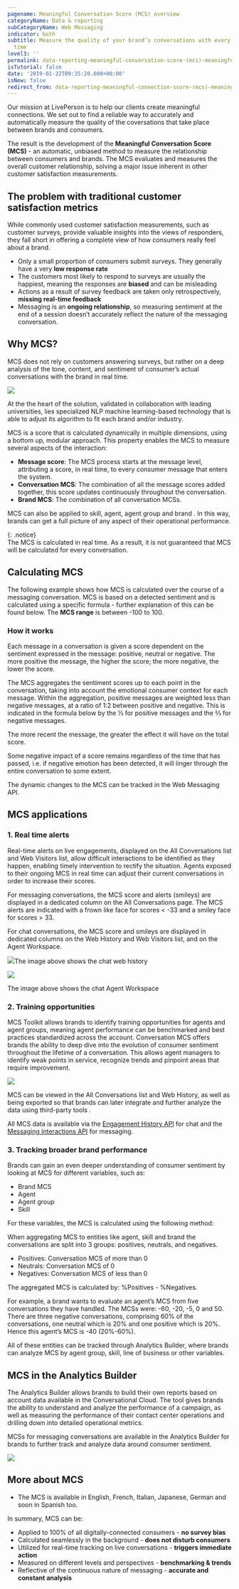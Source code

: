 ```yaml
---
pagename: Meaningful Conversation Score (MCS) overview
categoryName: Data & reporting
subCategoryName: Web Messaging
indicator: both
subtitle: Measure the quality of your brand’s conversations with every consumer over
  time
level3: ''
permalink: data-reporting-meaningful-conversation-score-(mcs)-meaningful-conversation-score-(mcs)-overview.html
isTutorial: false
date: '2019-01-22T09:35:20.000+00:00'
isNew: false
redirect_from: data-reporting-meaningful-connection-score-(mcs)-meaningful-connection-score-(mcs)-overview.html
---
```

Our mission at LivePerson is to help our clients create meaningful connections. We set out to find a reliable way to accurately and automatically measure the quality of the coversations that take place between brands and consumers.

The result is the development of the **Meaningful Conversation Score (MCS)** - an automatic, unbiased method to measure the relationship between consumers and brands. The MCS evaluates and measures the overall customer relationship, solving a major issue inherent in other customer satisfaction measurements.

## The problem with traditional customer satisfaction metrics

While commonly used customer satisfaction measurements, such as customer surveys, provide valuable insights into the views of responders, they fall short in offering a complete view of how consumers really feel about a brand.

* Only a small proportion of consumers submit surveys. They generally have a very **low response rate**
* The customers most likely to respond to surveys are usually the happiest, meaning the responses are **biased** and can be misleading
* Actions as a result of survey feedback are taken only retrospectively, **missing real-time feedback**
* Messaging is an **ongoing relationship**, so measuring sentiment at the end of a session doesn’t accurately reflect the nature of the messaging conversation.

## Why MCS?

MCS does not rely on customers answering surveys, but rather on a deep analysis of the tone, content, and sentiment of consumer’s actual conversations with the brand in real time.

![](/img/meaningful-connection-score-(MCS)-overview1.png)

At the the heart of the solution, validated in collaboration with leading universities, lies specialized NLP machine learning-based technology that is able to adjust its algorithm to fit each brand and/or industry.

MCS is a score that is calculated dynamically in multiple dimensions, using a bottom up, modular approach. This property enables the MCS to measure several aspects of the interaction:

* **Message score**: The MCS process starts at the message level, attributing a score, in real time, to every consumer message that enters the system.
* **Conversation MCS**: The combination of all the message scores added together, this score updates continuously throughout the conversation.
* **Brand MCS**: The combination of all conversation MCSs.

MCS can also be applied to skill, agent, agent group and brand . In this way, brands can get a full picture of any aspect of their operational performance.

{: .notice}  
The MCS is calculated in real time. As a result, it is not guaranteed that MCS will be calculated for every conversation.

## Calculating MCS

The following example shows how MCS is calculated over the course of a messaging conversation. MCS is based on a detected sentiment and is calculated using a specific formula - further explanation of this can be found below. The **MCS range** is between -100 to 100.

### How it works

Each message in a conversation is given a score dependent on the sentiment expressed in the message: positive, neutral or negative. The more positive the message, the higher the score; the more negative, the lower the score.

The MCS aggregates the sentiment scores up to each point in the conversation, taking into account the emotional consumer context for each message. Within the aggregation, positive messages are weighted less than negative messages, at a ratio of 1:2 between positive and negative. This is indicated in the formula below by the ⅓ for positive messages and the ⅔ for negative messages.

The more recent the message, the greater the effect it will have on the total score.

Some negative impact of a score remains regardless of the time that has passed, i.e. if negative emotion has been detected, it will linger through the entire conversation to some extent.

The dynamic changes to the MCS can be tracked in the Web Messaging API.

## MCS applications

### 1. Real time alerts

Real-time alerts on live engagements, displayed on the All Conversations list and Web Visitors list, allow difficult interactions to be identified as they happen, enabling timely intervention to rectify the situation. Agents exposed to their ongoing MCS in real time can adjust their current conversations in order to increase their scores.

For messaging conversations, the MCS score and alerts (smileys) are displayed in a dedicated column on the All Conversations page. The MCS alerts are indicated with a frown like face for scores < -33 and a smiley face for scores > 33.

For chat conversations, the MCS score and smileys are displayed in dedicated columns on the Web History and Web Visitors list, and on the Agent Workspace.

![](/img/meaningful-connection-score-(MCS)-overview2.png)The image above shows the chat web history

![](/img/meaningful-connection-score-(MCS)-overview3.png)

The image above shows the chat Agent Workspace

### 2. Training opportunities

MCS Toolkit allows brands to identify training opportunities for agents and agent groups, meaning agent performance can be benchmarked and best practices standardized across the account. Conversation MCS offers brands the ability to deep dive into the evolution of consumer sentiment throughout the lifetime of a conversation. This allows agent managers to identify weak points in service, recognize trends and pinpoint areas that require improvement.

![](/img/meaningful-connection-score-(MCS)-overview4.png)

MCS can be viewed in the All Conversations list and Web History, as well as being exported so that brands can later integrate and further analyze the data using third-party tools .

All MCS data is available via the [Engagement History API](https://developers.liveperson.com/data-engagement-history-overview.html) for chat and the [Messaging Interactions API](https://developers.liveperson.com/data-messaging-interactions-overview.html) for messaging.

### **3. Tracking broader brand performance**

Brands can gain an even deeper understanding of consumer sentiment by looking at MCS for different variables, such as:

* Brand MCS
* Agent
* Agent group
* Skill

For these variables, the MCS is calculated using the following method:

When aggregating MCS to entities like agent, skill and brand the conversations are split into 3 groups: positives, neutrals, and negatives.

* Positives: Conversation MCS of more than 0
* Neutrals: Conversation MCS of 0
* Negatives: Conversation MCS of less than 0

The aggregated MCS is calculated by: %Positives - %Negatives.

For example, a brand wants to evaluate an agent’s MCS from five conversations they have handled. The MCSs were: -60, -20, -5, 0 and 50. There are three negative conversations, comprising 60% of the conversations, one neutral which is 20% and one positive which is 20%. Hence this agent’s MCS is -40 (20%-60%).

All of these entities can be tracked through Analytics Builder, where brands can analyze MCS by agent group, skill, line of business or other variables.

## MCS in the Analytics Builder

The Analytics Builder allows brands to build their own reports based on account data available in the Conversational Cloud. The tool gives brands the ability to understand and analyze the performance of a campaign, as well as measuring the performance of their contact center operations and drilling down into detailed operational metrics.

MCSs for messaging conversations are available in the Analytics Builder for brands to further track and analyze data around consumer sentiment.

![](/img/meaningful-connection-score-(MCS)-overview5.png)

## More about MCS

* The MCS is available in English, French, Italian, Japanese, German and soon in Spanish too.

In summary, MCS can be:

* Applied to 100% of all digitally-connected consumers - **no survey bias**
* Calculated seamlessly in the background - **does not disturb consumers**
* Utilized for real-time tracking on live conversations - **triggers immediate action**
* Measured on different levels and perspectives - **benchmarking & trends**
* Reflective of the continuous nature of messaging - **accurate and constant analysis**
